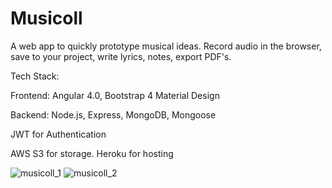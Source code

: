 # Musicoll

A web app to quickly prototype musical ideas. Record audio in the browser, save to your project, write lyrics, notes, export PDF's. 

Tech Stack:

Frontend: Angular 4.0, Bootstrap 4 Material Design

Backend: Node.js, Express, MongoDB, Mongoose

JWT for Authentication 

AWS S3 for storage. Heroku for hosting

<img src="https://preview.ibb.co/ifZVn7/musicoll_1.png" alt="musicoll_1" border="0">
<img src="https://preview.ibb.co/kaYefS/musicoll_2.png" alt="musicoll_2" border="0">
